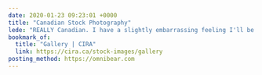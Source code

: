 ```yaml
---
date: 2020-01-23 09:23:01 +0000
title: "Canadian Stock Photography"
lede: "REALLY Canadian. I have a slightly embarrassing feeling I'll be using these."
bookmark_of:
  title: "Gallery | CIRA"
  link: https://cira.ca/stock-images/gallery
posting_method: https://omnibear.com
---
```


